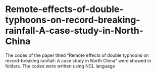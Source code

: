# Remote-effects-of-double-typhoons-on-record-breaking-rainfall-A-case-study-in-North-China
The codes of the paper titled “Remote effects of double typhoons on record-breaking rainfall: A case study in North China” were showed in folders. The codes were written using NCL language
